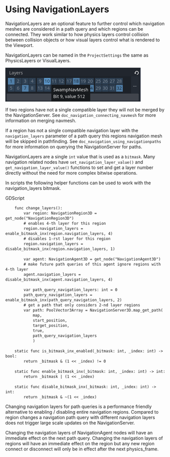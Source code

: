 
# Using NavigationLayers

NavigationLayers are an optional feature to further control which navigation meshes are considered in a path query and which regions can be connected.
They work similar to how physics layers control collision between collision objects or how visual layers control what is rendered to the Viewport.

NavigationLayers can be named in the `ProjectSettings` the same as PhysicsLayers or VisualLayers.

![](img/navigationlayers_naming.png)

If two regions have not a single compatible layer they will not be merged by the NavigationServer. See `doc_navigation_connecting_navmesh` for more information on merging navmesh.

If a region has not a single compatible navigation layer with the `navigation_layers` parameter of a path query this regions navigation mesh will be skipped in pathfinding.
See `doc_navigation_using_navigationpaths` for more information on querying the NavigationServer for paths.

NavigationLayers are a single `int` value that is used as a `bitmask`.
Many navigation related nodes have `set_navigation_layer_value()` and
`get_navigation_layer_value()` functions to set and get a layer number directly
without the need for more complex bitwise operations.

In scripts the following helper functions can be used to work with the navigation_layers bitmask.

GDScript

```
    func change_layers():
        var region: NavigationRegion3D = get_node("NavigationRegion3D")
        # enables 4-th layer for this region
        region.navigation_layers = enable_bitmask_inx(region.navigation_layers, 4)
        # disables 1-rst layer for this region
        region.navigation_layers = disable_bitmask_inx(region.navigation_layers, 1)

        var agent: NavigationAgent3D = get_node("NavigationAgent3D")
        # make future path queries of this agent ignore regions with 4-th layer
        agent.navigation_layers = disable_bitmask_inx(agent.navigation_layers, 4)

        var path_query_navigation_layers: int = 0
        path_query_navigation_layers = enable_bitmask_inx(path_query_navigation_layers, 2)
        # get a path that only considers 2-nd layer regions
        var path: PoolVector3Array = NavigationServer3D.map_get_path(
            map,
            start_position,
            target_position,
            true,
            path_query_navigation_layers
            )

    static func is_bitmask_inx_enabled(_bitmask: int, _index: int) -> bool:
        return _bitmask & (1 << _index) != 0

    static func enable_bitmask_inx(_bitmask: int, _index: int) -> int:
        return _bitmask | (1 << _index)

    static func disable_bitmask_inx(_bitmask: int, _index: int) -> int:
        return _bitmask & ~(1 << _index)
```

Changing navigation layers for path queries is a performance friendly alternative to
enabling / disabling entire navigation regions. Compared to region changes a
navigation path query with different navigation layers does not
trigger large scale updates on the NavigationServer.

Changing the navigation layers of NavigationAgent nodes will have an immediate
effect on the next path query. Changing the navigation layers of
regions will have an immediate effect on the region but any new region
connect or disconnect will only be in effect after the next physics_frame.
